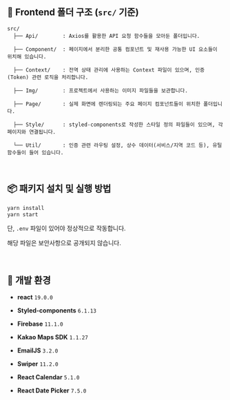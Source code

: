 ## 📁 Frontend 폴더 구조 (`src/` 기준)

```
src/
  ├── Api/        : Axios를 활용한 API 요청 함수들을 모아둔 폴더입니다.
  
  ├── Component/  : 페이지에서 분리한 공통 컴포넌트 및 재사용 가능한 UI 요소들이 위치해 있습니다.
  
  ├── Context/    : 전역 상태 관리에 사용하는 Context 파일이 있으며, 인증(Token) 관련 로직을 처리합니다.
  
  ├── Img/        : 프로젝트에서 사용하는 이미지 파일들을 보관합니다.
  
  ├── Page/       : 실제 화면에 렌더링되는 주요 페이지 컴포넌트들이 위치한 폴더입니다.
  
  ├── Style/      : styled-components로 작성한 스타일 정의 파일들이 있으며, 각 페이지와 연결됩니다.
  
  └── Util/       : 인증 관련 라우팅 설정, 상수 데이터(서비스/지역 코드 등), 유틸 함수들이 들어 있습니다.
```

<br/>

## 📦 패키지 설치 및 실행 방법

```bash
yarn install
yarn start
```

단, `.env` 파일이 있어야 정상적으로 작동합니다.

해당 파일은 보안사항으로 공개되지 않습니다.

<br/>

## 🧱 개발 환경

- **react** `19.0.0`

- **Styled-components** `6.1.13`

- **Firebase** `11.1.0`

- **Kakao Maps SDK** `1.1.27`

- **EmailJS** `3.2.0`  

- **Swiper** `11.2.0`  

- **React Calendar** `5.1.0`  

- **React Date Picker** `7.5.0`